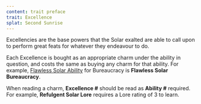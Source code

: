 ```yaml
---
content: trait preface
trait: Excellence
splat: Second Sunrise
---
```


Excellencies are the base powers that the Solar exalted are able to call upon to perform great feats for whatever they endeavour to do.

Each Excellence is bought as an appropriate charm under the ability in question, and costs the same as buying any charm for that ability. For example, [Flawless Solar Ability](./flawless-solar-ability) for Bureaucracy is **Flawless Solar Bureaucracy**.

When reading a charm, **Excellence #** should be read as **Ability #** required. For example, **Refulgent Solar Lore** requires a Lore rating of 3 to learn.
